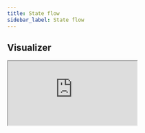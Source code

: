 ```yaml
---
title: State flow
sidebar_label: State flow
---
```


<head>
  <title>State Flow</title>
  <meta name="description" content="Application flow on asking a query. (XState Visualizer)" />
</head>

## Visualizer

<iframe src="https://stately.ai/viz/embed/8ef2fa33-17e2-422e-9b09-eb85f0a6f74f?mode=viz&panel=code&showOriginalLink=1&readOnly=1&pan=1&zoom=1&controls=1" sandbox="allow-same-origin allow-scripts" style={{width: "100%", height: "50vh"}}></iframe>